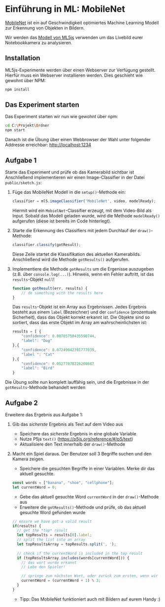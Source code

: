 # Einführung in ML: MobileNet

[MobileNet](https://github.com/tensorflow/tfjs-models/tree/master/mobilenet) ist
ein auf Geschwindigkeit optimiertes Machine Learning Modell zur Erkennung von Objekten in Bildern.

Wir werden das [Modell von ML5js](https://learn.ml5js.org/docs/#/reference/image-classifier) verwenden um das Livebild eurer Notebookkamera zu analysieren.

## Installation

ML5js-Experimente werden über einen Webserver zur Verfügung gestellt.
Hierfür muss ein Webserver installieren werden. Dies geschieht wie gewohnt über NPM:

```bash
npm install
```

## Das Experiment starten

Das Experiment starten wir nun wie gewohnt über npm:

```bash
cd C:\Projekt\Ordner
npm start
```

Danach ist die Übung über einen Webbrowser der Wahl unter folgender Addresse erreichbar:
[http://localhost:1234](http://localhost:1234)

## Aufgabe 1

Starte das Experiment und prüfe ob das Kamerabild sichtbar ist
Anschließend implementieren wir einen Image-Classifier in der  Datei `public/sketch.js`:

1. Füge das MobileNet Modell in die `setup()`-Methode ein:

    ```javascript
    classifier = ml5.imageClassifier('MobileNet', video, modelReady);
    ```

    Hiermit wird ein `MobielNet`-Classifier erzeugt, mit dem Video-Bild als Input. Sobald das Modell geladen wurde, wird die Methode `modelReady()` aufgerufen (diese ist bereits im Code hinterlegt).

2. Starte die Erkennung des Classifiers mit jedem Durchlauf der `draw()`-Methode:

    ```javascript
    classifier.classify(gotResult);
    ```

    Diese Zeile startet die Klassifikation des aktuellen Kamerabilds. Anschließend wird die Methode `gotResults()` aufgerufen.

3. Implementiere die Methode `gotResults` um die Ergenisse auszugeben (z.B. über `console.log(...)`). Hinweis, wenn ein Fehler auftritt, ist das `results`-Objekt `null`!

    ```javascript
    function gotResult(err, results) {
        // do something with the results here
    }
    ```

    Das `results`-Objekt ist ein Array aus Ergebnissen. Jedes Ergebnis besteht aus einem `label` (Bezeichner) und der `confidence` (prozentuale Sicherheit), dass das Objekt korrekt erkannt ist. Die Objekte sind so sortiert, dass das erste Objekt im Array am wahrscheinlichsten ist:

    ```javascript
    results = [ {
        "confidence": 0.80705750435590744,
        "label": "Dog"
    },{
        "confidence": 0.07249042391777039,
        "label ": "Cat"
    },{
        "confidence": 0.05277078226208687
        "label": "Bird"
    }
    ```

Die Übung sollte nun komplett lauffähig sein, und die Ergebnisse in der `gotResults`-Methode behandelt werden

## Aufgabe 2

Erweitere das Ergebnis aus Aufgabe 1:

1. Gib das *sicherste* Ergebnis als Text auf dem Video aus
    * Speichere das *sicherste* Ergebnis in eine globale Variable
    * Nutze P5js `text()` (https://p5js.org/reference/#/p5/text)
    * Aktualisiere den Text innerhalb der `draw()`-Methode

2. Macht ein Spiel daraus. Der Benutzer soll 3 Begriffe suchen und den Kamera zeigen.
    * Speichere die gesuchten Begriffe in einer Variablen. Merke dir das aktuell gesuchte.

    ```javascript
    const words = ["banana", "shoe", "cellphone"];
    let currentWord = 0;
    ```

    * Gebe das aktuell gesuchte Word `currentWord` in der `draw()`-Methode aus
    * Erweitere die `gotResults()`-Methode und prüfe, ob das aktuell gesuchte Word gefunden wurde

    ```javascript
    // ensure we have got a valid result
    if(results) {
      // get the *top* result
      let topResults = results[0].label;
      // split the list into an array
      let topResultsArray = topResults.split(', ');
      
      // check if the currentWord is included in the top result
      if (topResultsArray.includes(words[currentWord])) {
        // das wort wurde erkannt
        // Lobe den Spieler!

        // springe zum nächsten Wort, oder zurück zum ersten, wenn wir durch sind
        currentWord = (currentWord + 1) % 3;
      }
    }
    ```

    * Tipp: Das MobileNet funktioniert auch mit Bildern auf eurem Handy :)
